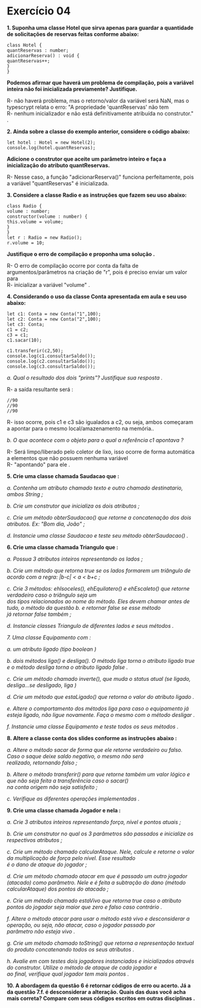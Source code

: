 # Exercício 04

**1. Suponha uma classe Hotel que sirva apenas para guardar a quantidade de
solicitações de reservas feitas conforme abaixo:**
```
class Hotel {
quantReservas : number;
adicionarReserva() : void {
quantReservas++;
}
}
```

**Podemos afirmar que haverá um problema de compilação, pois a variável inteira não
foi inicializada previamente? Justifique.**

R- não haverá problema, mas o retorno/valor da variável será NaN, mas o typescrypt relata o erro: "A propriedade 'quantReservas' não tem                              
R- nenhum inicializador e não está definitivamente atribuída no construtor."                                                                                       .

**2. Ainda sobre a classe do exemplo anterior, considere o código abaixo:**
```
let hotel : Hotel = new Hotel(2);
console.log(hotel.quantReservas);
```

**Adicione o construtor que aceite um parâmetro inteiro e faça a inicialização do atributo
quantReservas.**

R- Nesse caso, a função "adicionarReserva()" funciona perfeitamente, pois a variável "quantReservas" é inicializada.

**3. Considere a classe Radio e as instruções que fazem seu uso abaixo:**

```
class Radio {
volume : number;
constructor(volume : number) {
this.volume = volume;
}
}
let r : Radio = new Radio();
r.volume = 10;
```

**Justifique o erro de compilação e proponha uma solução                                          .**

R- O erro de compilação ocorre por conta da falta de argumentos/parâmetros na criação de "r", pois é preciso enviar um valor para                             
R- inicializar a variável "volume"                                                                                                              .

**4. Considerando o uso da classe Conta apresentada em aula e seu uso abaixo:**

```
let c1: Conta = new Conta("1",100);
let c2: Conta = new Conta("2",100);
let c3: Conta;
c1 = c2;
c3 = c1;
c1.sacar(10);

c1.transferir(c2,50);
console.log(c1.consultarSaldo());
console.log(c2.consultarSaldo());
console.log(c3.consultarSaldo());
```

*a. Qual o resultado dos dois "prints"? Justifique sua resposta                                                                                                 .*

R- a saída resultante será                                                                                                                          : 
```
//90
//90
//90
```
R- isso ocorre, pois c1 e c3 são igualados a c2, ou seja, ambos começaram a apontar para o mesmo local/amazenamento na memória..

*b. O que acontece com o objeto para o qual a referência c1 apontava                                                                                                ?*

R- Será limpo/liberado pelo coletor de lixo, isso ocorre de forma automática a elementos que não possuem nenhuma variável                                             
R- "apontando" para ele                                                                                                                       .

**5. Crie uma classe chamada Saudacao que                                                                 :**

*a. Contenha um atributo chamado texto e outro chamado destinatario, ambos String                                                                                   ;*

*b. Crie um construtor que inicializa os dois atributos                                                                                                              ;*

*c. Crie um método obterSaudacao() que retorne a concatenação dos dois atributos. Ex: "Bom dia, João"                                                                ;*

*d. Instancie uma classe Saudacao e teste seu método obterSaudacao()                                                                                      .*

**6. Crie uma classe chamada Triangulo que                                                                                                                       :**

*a. Possua 3 atributos inteiros representando os lados                                                                                                      ;*

*b. Crie um método que retorna true se os lados formarem um triângulo de acordo com a regra: |b-c| < a < b+c                                                        ;*

*c. Crie 3 métodos: ehIsoceles(), ehEquilatero() e ehEscaleto() que retorne verdadeiro caso o triângulo seja um                                                       
dos tipos relacionados ao nome do método. Eles devem chamar antes de tudo, o método da questão b. e retornar false se esse método                                   
já retornar false também                                                                                                                                ;*

*d. Instancie classes Triangulo de diferentes lados e seus métodos                                                                                        .*

*7. Uma classe Equipamento com                                                                                                                                 :*

*a. um atributo ligado (tipo boolean                                                                                                                                 )*

*b. dois métodos liga() e desliga(). O método liga torna o atributo ligado true e o método desliga torna o atributo ligado false                                .*

*c. Crie um método chamado inverte(), que muda o status atual (se ligado, desliga...se desligado, liga                                                              )*

*d. Crie um método que estaLigado() que retorna o valor do atributo ligado                                                                                    .*

*e. Altere o comportamento dos métodos liga para caso o equipamento já esteja ligado, não ligue novamente. Faça o mesmo com o método desligar                        .*

*f. Instancie uma classe Equipamento e teste todos os seus métodos                                                                                                .*

**8. Altere a classe conta dos slides conforme as instruções abaixo                                                                                             :**

*a. Altere o método sacar de forma que ele retorne verdadeiro ou falso. Caso o saque deixe saldo negativo, o mesmo não será                                         
realizado, retornando falso                                                                                                                                     ;*

*b. Altere o método transferir() para que retorne também um valor lógico e que não seja feita a transferência caso o sacar()                                    
na conta origem não seja satisfeito                                                                                                                               ;*

*c. Verifique as diferentes operações implementadas                                                                                                         .*

**9. Crie uma classe chamada Jogador e nela                                                                                                               :**

*a. Crie 3 atributos inteiros representando força, nível e pontos atuais                                                                                    ;*

*b. Crie um construtor no qual os 3 parâmetros são passados e inicialize os respectivos atributos                                                               ;*

*c. Crie um método chamado calcularAtaque. Nele, calcule e retorne o valor da multiplicação de força pelo nível. Esse resultado                                    
é o dano de ataque do jogador                                                                                                                                   ;*

*d. Crie um método chamado atacar em que é passado um outro jogador (atacado) como parâmetro. Nele e é feita a subtração do dano (método                              
calcularAtaque) dos pontos do atacado                                                                                                                         ;*

*e. Crie um método chamado estaVivo que retorna true caso o atributo pontos do jogador seja maior que zero e falso caso contrário                               .*

*f. Altere o método atacar para usar o método está vivo e desconsiderar a operação, ou seja, não atacar, caso o jogador passado por                               
parâmetro não esteja vivo                                                                                                                                       .*

*g. Crie um método chamado toString() que retorna a representação textual do produto concatenando todos os seus atributos                                         .*

*h. Avalie em com testes dois jogadores instanciados e inicializados através do construtor. Utilize o método de ataque de cada jogador e                             
ao final, verifique qual jogador tem mais pontos                                                                                                                .*

**10. A abordagem da questão 6 é retornar códigos de erro ou acerto. Já a da questão 7.f. é desconsiderar a alteração. Quais das duas você acha mais correta?
Compare com seus códigos escritos em outras disciplinas                                                                                             .**
